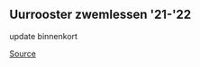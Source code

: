Uurrooster zwemlessen '21-'22
-----------------------------

update binnenkort

[Source](https://www.splashbrussel.be/uurrooster-activiteiten)